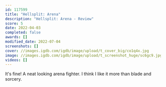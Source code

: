 ```yaml
---
id: 117599
title: "Hellsplit: Arena"
description: "Hellsplit: Arena - Review"
score: 5
date: 2022-04-03
completed: false
awards: []
modified_date: 2022-07-04
screenshots: []
cover: //images.igdb.com/igdb/image/upload/t_cover_big/co1q4x.jpg
image: //images.igdb.com/igdb/image/upload/t_screenshot_huge/sc6gc9.jpg
videos: []
---
```

It's fine! A neat looking arena fighter. I think I like it more than blade and sorcery.